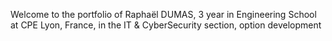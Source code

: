 Welcome to the portfolio of Raphaël DUMAS, 3 year in Engineering School at CPE Lyon, France, in the IT & CyberSecurity section, option development